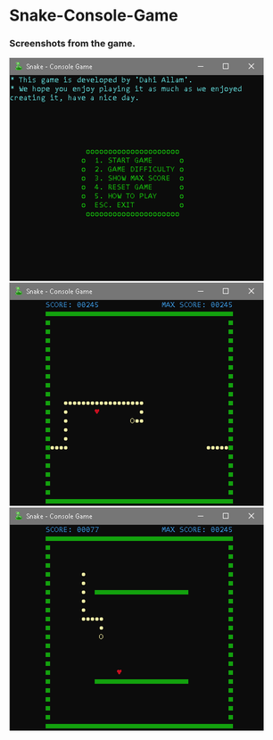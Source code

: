 # Snake-Console-Game

### Screenshots from the game.
![](https://github.com/da7y3llam/Snake-Console-Game/blob/main/images/image1.png)
![](https://github.com/da7y3llam/Snake-Console-Game/blob/main/images/image2.png)
![](https://github.com/da7y3llam/Snake-Console-Game/blob/main/images/image3.png)
